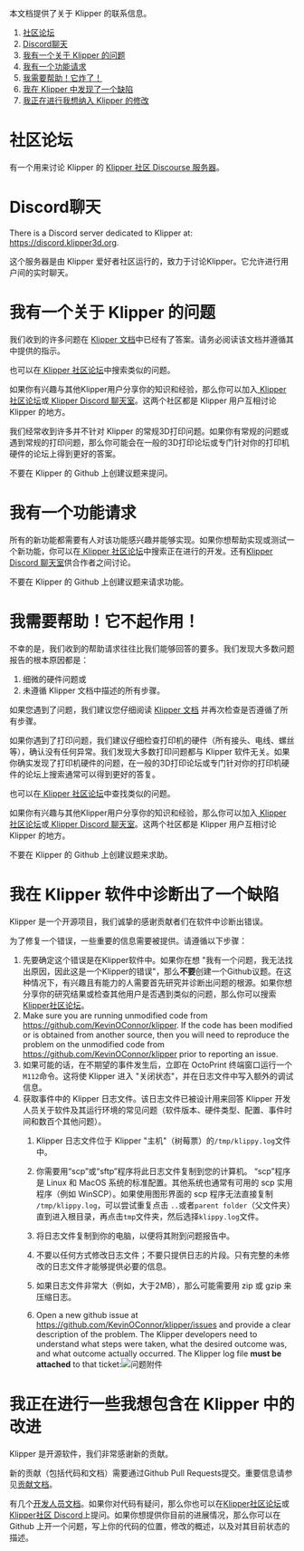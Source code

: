 本文档提供了关于 Klipper 的联系信息。

1. [社区论坛](#community-forum)
1. [Discord聊天](#discord-chat)
1. [我有一个关于 Klipper 的问题](#i-have-a-question-about-klipper)
1. [我有一个功能请求](#i-have-a-feature-request)
1. [我需要帮助！它炸了！](#help-it-doesnt-work)
1. [我在 Klipper 中发现了一个缺陷](#i-have-diagnosed-a-defect-in-the-klipper-software)
1. [我正在进行我想纳入 Klipper 的修改](#i-am-making-changes-that-id-like-to-include-in-klipper)

# 社区论坛

有一个用来讨论 Klipper 的 [Klipper 社区 Discourse 服务器](https://community.klipper3d.org)。

# Discord聊天

There is a Discord server dedicated to Klipper at: <https://discord.klipper3d.org>.

这个服务器是由 Klipper 爱好者社区运行的，致力于讨论Klipper。它允许进行用户间的实时聊天。

# 我有一个关于 Klipper 的问题

我们收到的许多问题在 [Klipper 文档](Overview.md)中已经有了答案。请务必阅读该文档并遵循其中提供的指示。

也可以在[ Klipper 社区论坛](#community-forum)中搜索类似的问题。

如果你有兴趣与其他Klipper用户分享你的知识和经验，那么你可以加入[ Klipper 社区论坛](#community-forum)或[ Klipper Discord 聊天室](#discord-chat)。这两个社区都是 Klipper 用户互相讨论Klipper 的地方。

我们经常收到许多并不针对 Klipper 的常规3D打印问题。如果你有常规的问题或遇到常规的打印问题，那么你可能会在一般的3D打印论坛或专门针对你的打印机硬件的论坛上得到更好的答案。

不要在 Klipper 的 Github 上创建议题来提问。

# 我有一个功能请求

所有的新功能都需要有人对该功能感兴趣并能够实现。如果你想帮助实现或测试一个新功能，你可以在[ Klipper 社区论坛](#community-forum)中搜索正在进行的开发。还有[Klipper Discord 聊天室](#discord-chat)供合作者之间讨论。

不要在 Klipper 的 Github 上创建议题来请求功能。

# 我需要帮助！它不起作用！

不幸的是，我们收到的帮助请求往往比我们能够回答的要多。我们发现大多数问题报告的根本原因都是：

1. 细微的硬件问题或
1. 未遵循 Klipper 文档中描述的所有步骤。

如果您遇到了问题，我们建议您仔细阅读 [Klipper 文档](Overview.md) 并再次检查是否遵循了所有步骤。

如果你遇到了打印问题，我们建议仔细检查打印机的硬件（所有接头、电线、螺丝等），确认没有任何异常。我们发现大多数打印问题都与 Klipper 软件无关。如果你确实发现了打印机硬件的问题，在一般的3D打印论坛或专门针对你的打印机硬件的论坛上搜索通常可以得到更好的答复。

也可以在[ Klipper 社区论坛](#community-forum)中查找类似的问题。

如果你有兴趣与其他Klipper用户分享你的知识和经验，那么你可以加入[ Klipper 社区论坛](#community-forum)或[ Klipper Discord 聊天室](#discord-chat)。这两个社区都是 Klipper 用户互相讨论Klipper 的地方。

不要在 Klipper 的 Github 上创建议题来求助。

# 我在 Klipper 软件中诊断出了一个缺陷

Klipper 是一个开源项目，我们诚挚的感谢贡献者们在软件中诊断出错误。

为了修复一个错误，一些重要的信息需要被提供。请遵循以下步骤：

1. 先要确定这个错误是在Klipper软件中。如果你在想 "我有一个问题，我无法找出原因，因此这是一个Klipper的错误"，那么**不要**创建一个Github议题。在这种情况下，有兴趣且有能力的人需要首先研究并诊断出问题的根源。如果你想分享你的研究结果或检查其他用户是否遇到类似的问题，那么你可以搜索[Klipper社区论坛](#community-forum)。
1. Make sure you are running unmodified code from <https://github.com/KevinOConnor/klipper>. If the code has been modified or is obtained from another source, then you will need to reproduce the problem on the unmodified code from <https://github.com/KevinOConnor/klipper> prior to reporting an issue.
1. 如果可能的话，在不期望的事件发生后，立即在 OctoPrint 终端窗口运行一个`M112`命令。这将使 Klipper 进入 "关闭状态"，并在日志文件中写入额外的调试信息。
1. 获取事件中的 Klipper 日志文件。该日志文件已被设计用来回答 Klipper 开发人员关于软件及其运行环境的常见问题（软件版本、硬件类型、配置、事件时间和数百个其他问题）。
   1. Klipper 日志文件位于 Klipper "主机"（树莓票）的`/tmp/klippy.log`文件中。
   1. 你需要用“scp”或“sftp”程序将此日志文件复制到您的计算机。 “scp”程序是 Linux 和 MacOS 系统的标准配置。其他系统也通常有可用的 scp 实用程序（例如 WinSCP）。如果使用图形界面的 scp 程序无法直接复制 `/tmp/klippy.log`，可以尝试重复点击 `..`或者`parent folder`（父文件夹）直到进入根目录，再点击`tmp`文件夹，然后选择`klippy.log`文件。
   1. 将日志文件复制到你的电脑，以便将其附到问题报告中。
   1. 不要以任何方式修改日志文件；不要只提供日志的片段。只有完整的未修改的日志文件才能够提供必要的信息。
   1. 如果日志文件非常大（例如，大于2MB），那么可能需要用 zip 或 gzip 来压缩日志。

   1. Open a new github issue at <https://github.com/KevinOConnor/klipper/issues> and provide a clear description of the problem. The Klipper developers need to understand what steps were taken, what the desired outcome was, and what outcome actually occurred. The Klipper log file **must be attached** to that ticket:![问题附件](img/attach-issue.png)

# 我正在进行一些我想包含在 Klipper 中的改进

Klipper 是开源软件，我们非常感谢新的贡献。

新的贡献（包括代码和文档）需要通过Github Pull Requests提交。重要信息请参见[贡献文档](CONTRIBUTING.md)。

有几个[开发人员文档](Overview.md#developer-documentation)。如果你对代码有疑问，那么你也可以在[Klipper社区论坛](#community-forum)或[Klipper社区 Discord](#discord-chat)上提问。如果你想提供你目前的进展情况，那么你可以在 Github 上开一个问题，写上你的代码的位置，修改的概述，以及对其目前状态的描述。
